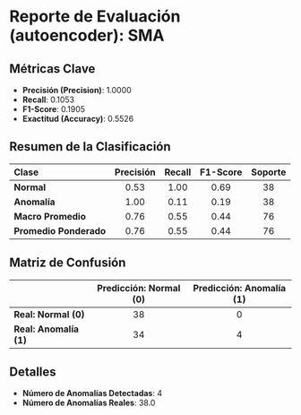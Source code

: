 # Reporte de Evaluación (autoencoder): SMA

## Métricas Clave
- **Precisión (Precision)**: 1.0000
- **Recall**: 0.1053
- **F1-Score**: 0.1905
- **Exactitud (Accuracy)**: 0.5526

## Resumen de la Clasificación
| Clase | Precisión | Recall | F1-Score | Soporte |
|:---|:---:|:---:|:---:|:---:|
| **Normal** | 0.53 | 1.00 | 0.69 | 38 |
| **Anomalía** | 1.00 | 0.11 | 0.19 | 38 |
| **Macro Promedio** | 0.76 | 0.55 | 0.44 | 76 |
| **Promedio Ponderado** | 0.76 | 0.55 | 0.44 | 76 |

## Matriz de Confusión
| | Predicción: Normal (0) | Predicción: Anomalía (1) |
|---|:---:|:---:|
| **Real: Normal (0)** | 38 | 0 |
| **Real: Anomalía (1)** | 34 | 4 |

## Detalles
- **Número de Anomalías Detectadas**: 4
- **Número de Anomalías Reales**: 38.0

